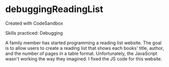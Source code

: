# debuggingReadingList
Created with CodeSandbox

Skills practiced: Debugging

A family member has started programming a reading list website. The goal is to allow users to create a reading list that shows each books' title, author, and the number of pages in a table format. Unfortunately, the JavaScript wasn't working the way they imagined. I fixed the JS code for this website. 
